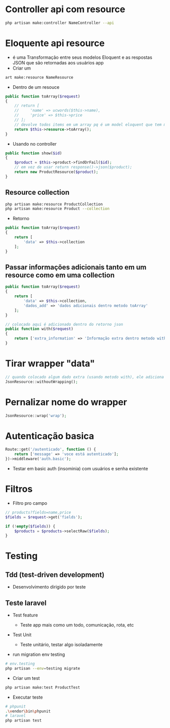 # Controller api com resource
```sh
php artisan make:controller NameController --api
```


# Eloquente api resource
- é uma Transformação entre seus modelos Eloquent e as respostas JSON que são retornadas aos usuários app
- Criar um
```sh
art make:resource NameResource
```

- Dentro de um resouce
```php
public function toArray($request)
{
    // return [
    //     'name' => ucwords($this->name),
    //     'price' => $this->price
    // ];
    // devolve todos items em um array pq é um model eloquent que tem method toArray
    return $this->resource->toArray();
}
```
- Usando no controller
```php
public function show($id)
{
    $product = $this->product->findOrFail($id);
    // em vez de usar return response()->json($product);
    return new ProductResource($product);
}
```

## Resource collection
```sh
php artisan make:resource ProductCollection
php artisan make:resource Product --collection
```

- Retorno
```php
public function toArray($request)
{
    return [
        'data' => $this->collection
    ];
}
```

## Passar informações adicionais tanto em um resource como em uma collection
```php
public function toArray($request)
{
    return [
        'data' => $this->collection,
        'dados_add' => 'dados adicionais dentro metodo toArray'
    ];
}

// colocado aqui é adicionado dentro do retorno json
public function with($request)
{
    return ['extra_information' => 'Informação extra dentro metodo with'];
}
```

# Tirar wrapper "data"
```php
// quando colocado algum dado extra (usando metodo with), ele adiciona um wrapper mesmo assim
JsonResource::withoutWrapping();
```

# Pernalizar nome do wrapper 
```php
JsonResource::wrap('wrap');
```

# Autenticação basica
```php
Route::get('/autenticado', function () {
    return ['message' => 'voce está autenticado'];
})->middleware('auth.basic');
```

- Testar em basic auth (insominia) com usuários e senha existente   

# Filtros
- Filtro pro campo
```php
// products?fields=name,price
$fields = $request->get('fields');

if (!empty($fields)) {
    $products = $products->selectRaw($fields);
}
```

# Testing
## Tdd (test-driven  development)
- Desenvolvimento dirigido por teste

## Teste laravel
- Test feature
    - Teste app mais como um todo, comunicação, rota, etc
- Test Unit
    - Teste unitário, testar algo isoladamente

- run migration env testing
```sh
# env.testing
php artisan --env=testing migrate
```

- Criar um test
```sh
php artisan make:test ProductTest
```

- Executar teste 
```sh
# phpunit
.\vendor\bin\phpunit
# laravel
php artisan test
```
